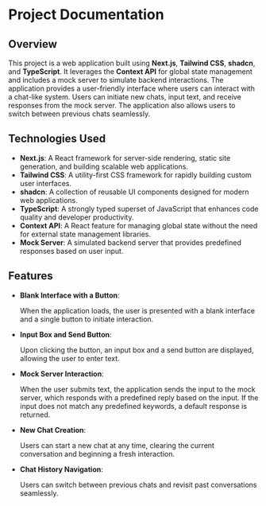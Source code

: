   <h1>Project Documentation</h1>

  <h2>Overview</h2>
  <p>
    This project is a web application built using <b>Next.js</b>, <b>Tailwind CSS</b>, <b>shadcn</b>, and <b>TypeScript</b>. It leverages the <b>Context API</b> for global state management and includes a mock server to simulate backend interactions. The application provides a user-friendly interface where users can interact with a chat-like system. Users can initiate new chats, input text, and receive responses from the mock server. The application also allows users to switch between previous chats seamlessly.
  </p>

  <h2>Technologies Used</h2>
  <ul>
    <li><b>Next.js</b>: A React framework for server-side rendering, static site generation, and building scalable web applications.</li>
    <li><b>Tailwind CSS</b>: A utility-first CSS framework for rapidly building custom user interfaces.</li>
    <li><b>shadcn</b>: A collection of reusable UI components designed for modern web applications.</li>
    <li><b>TypeScript</b>: A strongly typed superset of JavaScript that enhances code quality and developer productivity.</li>
    <li><b>Context API</b>: A React feature for managing global state without the need for external state management libraries.</li>
    <li><b>Mock Server</b>: A simulated backend server that provides predefined responses based on user input.</li>
  </ul>

  <h2>Features</h2>
  <ul>
    <li>
      <b>Blank Interface with a Button</b>:
      <p>When the application loads, the user is presented with a blank interface and a single button to initiate interaction.</p>
    </li>
    <li>
      <b>Input Box and Send Button</b>:
      <p>Upon clicking the button, an input box and a send button are displayed, allowing the user to enter text.</p>
    </li>
    <li>
      <b>Mock Server Interaction</b>:
      <p>When the user submits text, the application sends the input to the mock server, which responds with a predefined reply based on the input. If the input does not match any predefined keywords, a default response is returned.</p>
    </li>
    <li>
      <b>New Chat Creation</b>:
      <p>Users can start a new chat at any time, clearing the current conversation and beginning a fresh interaction.</p>
    </li>
    <li>
      <b>Chat History Navigation</b>:
      <p>Users can switch between previous chats and revisit past conversations seamlessly.</p>
    </li>
  </ul>
